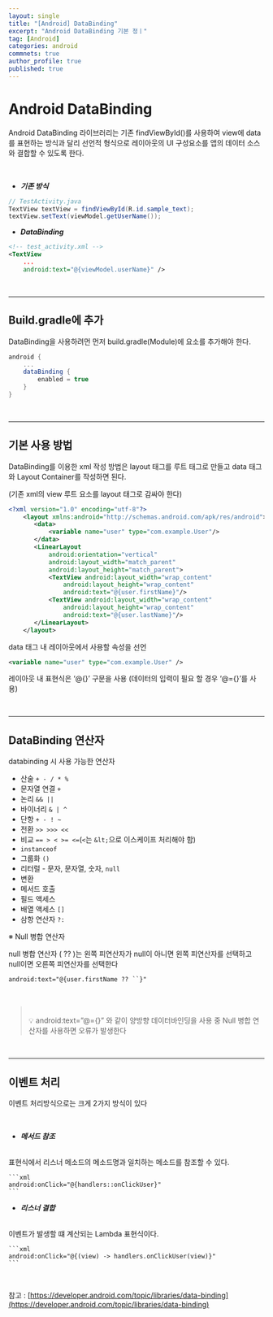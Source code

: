 ```yaml
---
layout: single
title: "[Android] DataBinding"
excerpt: "Android DataBinding 기본 정ㅣ"
tag: [Android]
categories: android
commnets: true
author_profile: true
published: true
---
```



# Android DataBinding
Android DataBinding 라이브러리는 기존 findViewById()를 사용하여 view에 data를 표현하는 방식과 달리 선언적 형식으로 레이아웃의 UI 구성요소를 앱의 데이터 소스와 결합할 수 있도록 한다.


<br/>

- **_기존 방식_**

```java
// TestActivity.java
TextView textView = findViewById(R.id.sample_text);
textView.setText(viewModel.getUserName());
```

- **_DataBinding_**

```xml
<!-- test_activity.xml -->
<TextView
	...
	android:text="@{viewModel.userName}" />
```

<br />

---

## Build.gradle에 추가
DataBinding을 사용하려먼 먼저 build.gradle(Module)에 요소를 추가해야 한다.
```groovy
android {
	...
	dataBinding {
		enabled = true
	}
}
```

<br />

---
## 기본 사용 방법
DataBinding를 이용한 xml 작성 방법은 layout 태그를 루트 태그로 만들고 data 태그와 Layout Container를 작성하면 된다.

(기존 xml의 view 루트 요소를 layout 태그로 감싸야 한다)

```xml
<?xml version="1.0" encoding="utf-8"?>
    <layout xmlns:android="http://schemas.android.com/apk/res/android">
       <data>
           <variable name="user" type="com.example.User"/>
       </data>
       <LinearLayout
           android:orientation="vertical"
           android:layout_width="match_parent"
           android:layout_height="match_parent">
           <TextView android:layout_width="wrap_content"
               android:layout_height="wrap_content"
               android:text="@{user.firstName}"/>
           <TextView android:layout_width="wrap_content"
               android:layout_height="wrap_content"
               android:text="@{user.lastName}"/>
       </LinearLayout>
    </layout>
```

data 태그 내 레이아웃에서 사용할 속성을 선언

```xml
<variable name="user" type="com.example.User" />
```

레이아웃 내 표현식은 ‘@{}’ 구문을 사용 (데이터의 입력이 필요 할 경우 ‘@={}’를 사용)

<br/>

---

## DataBinding 연산자
databinding 시 사용 가능한 연산자

- 산술 `+ - / * %`
- 문자열 연결 `+`
- 논리 `&& ||`
- 바이너리 `& | ^`
- 단항 `+ - ! ~`
- 전환 `>> >>> <<`
- 비교 `== > < >= <=`(`<`는 `&lt;`으로 이스케이프 처리해야 함)
- `instanceof`
- 그룹화 `()`
- 리터럴 - 문자, 문자열, 숫자, `null`
- 변환
- 메서드 호출
- 필드 액세스
- 배열 액세스 `[]`
- 삼항 연산자 `?:`

※ Null 병합 연산자

null 병합 연산자 ( ?? )는 왼쪽 피연산자가 null이 아니면 왼쪽 피연산자를 선택하고 null이면 오른쪽 피연산자를 선택한다

```xml
android:text="@{user.firstName ?? ``}"
```

<br />

>
><br />
> 💡 android:text=”@={}” 와 같이 양방향 데이터바인딩을 사용 중 Null 병합 연산자를 사용하면 오류가 발생한다
>
> <br />


<br />

---
## 이벤트 처리
이벤트 처리방식으로는 크게 2가지 방식이 있다

<br />

- **_메서드 참조_**
<br />
표현식에서 리스너  메소드의 메소드명과 일치하는 메소드를 참조할 수 있다.
    
    ```xml
    android:onClick="@{handlers::onClickUser}"
    ```
    
- **_리스너 결합_**
<br />
이벤트가 발생할 떄 계산되는 Lambda 표현식이다.
    
    ```xml
    android:onClick="@{(view) -> handlers.onClickUser(view)}"
    ```

<br/>

참고 : [https://developer.android.com/topic/libraries/data-binding](https://developer.android.com/topic/libraries/data-binding)